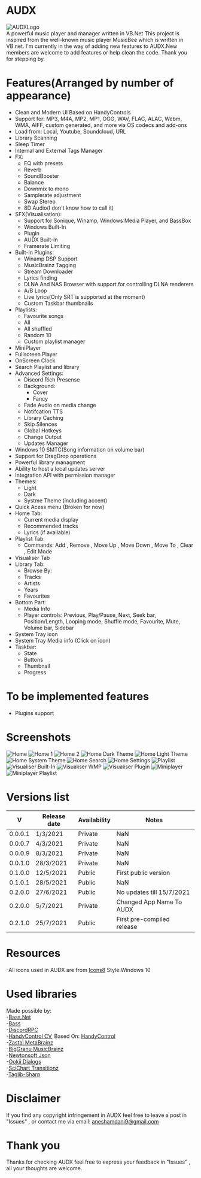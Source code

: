 # AUDX
![AUDXLogo](https://user-images.githubusercontent.com/38377619/124486958-6ac0cb80-ddae-11eb-96c9-501397876b6a.png)<br>
A powerful music player and manager written in VB.Net
This project is inspired from the well-known music player MusicBee which is written in VB.net. I'm currently in the way of adding new features to AUDX.New members are welcome to add features or help clean the code.
Thank you for stepping by.
# Features(Arranged by number of appearance) 
 - Clean and Modern UI Based on HandyControls
 - Support for: MP3, M4A, MP2, MP1, OGG, WAV, FLAC, ALAC, Webm, WMA, AIFF, custom generated, and more via OS codecs and add-ons<br>
 - Load from: Local, Youtube, Soundcloud, URL
 - Library Scanning
 - Sleep Timer
 - Internal and External Tags Manager
 - FX:
   -  EQ with presets
   -  Reverb
   -  SoundBooster
   -  Balance
   -  Downmix to mono
   -  Samplerate adjustment
   -  Swap Stereo
   -  8D Audio(I don't know how to call it)
 - SFX(Visualisation):
   - Support for Sonique, Winamp, Windows Media Player, and BassBox
   - Windows Built-In
   - Plugin
   - AUDX Built-In
   - Framerate Limiting
 - Built-In Plugins:
   - Winamp DSP Support
   - MusicBrainz Tagging
   - Stream Downloader
   - Lyrics finding
   - DLNA And NAS Browser with support for controlling DLNA renderers
   - A/B Loop
   - Live lyrics(Only SRT is supported at the moment)   
   - Custom Taskbar thumbnails
 - Playlists:
   - Favourite songs
   - All
   - All shuffled
   - Random 10
   - Custom playlist manager
 - MiniPlayer
 - Fullscreen Player
 - OnScreen Clock
 - Search Playlist and library
 - Advanced Settings:
   - Discord Rich Presense
   - Background:
     - Cover
     - Fancy
   - Fade Audio on media change
   - Notifcation TTS
   - Library Caching
   - Skip Silences
   - Global Hotkeys
   - Change Output
   - Updates Manager
 - Windows 10 SMTC(Song information on volume bar)
 - Support for DragDrop operations
 - Powerful library managment
 - Ability to host a local updates server
 - Integration API with permission manager
 - Themes:
   - Light
   - Dark
   - Systme Theme (including accent)
 - Quick Acess menu (Broken for now)
 - Home Tab:
   - Current media display
   - Recommended tracks
   - Lyrics (if available)
 - Playlist Tab:
   - Commands: Add , Remove , Move Up , Move Down , Move To , Clear , Edit Mode
 - Visualiser Tab
 - Library Tab:
   - Browse By:
   - Tracks
   - Artists
   - Years
   - Favourites  
 - Bottom Part:
   - Media Info
   - Player controls: Previous, Play/Pause, Next, Seek bar, Position/Length, Looping mode, Shuffle mode, Favourite, Mute, Volume bar, Sidebar
 - System Tray icon
 - System Tray Media info (Click on icon)
 - Taskbar:
   - State
   - Buttons
   - Thumbnail
   - Progress
# To be implemented features
 - Plugins support<br>    
# Screenshots
![Home](https://user-images.githubusercontent.com/38377619/119999378-fa19d880-bfd1-11eb-90cf-892ba8ee0a48.png)
![Home 1](/Extras/Screenshots/HM_1.png)
![Home 2](/Extras/Screenshots/HM_2.png) 
![Home Dark Theme](/Extras/Screenshots/HM_DTH_1.png)
![Home Light Theme](/Extras/Screenshots/HM_LTH_1.png)
![Home System Theme](/Extras/Screenshots/HM_STH_1.png)
![Home Search](/Extras/Screenshots/HM_SR_1.png)
![Home Settings](/Extras/Screenshots/HM_ST_1.png)
![Playlist](/Extras/Screenshots/PL_1.png)
![Visualiser Built-In](/Extras/Screenshots/VIS_1.png)
![Visualiser WMP](/Extras/Screenshots/VIS_2WMP.png)
![Visualiser Plugin](/Extras/Screenshots/VIS_3PLUG.gif)
![Miniplayer](/Extras/Screenshots/MP_1.png)
![Miniplayer Playlist](/Extras/Screenshots/MP_PL.png)
# Versions list
V         | Release date | Availability | Notes
----------|--------------|--------------|-------
0.0.0.1|1/3/2021|Private|NaN
0.0.0.7|4/3/2021|Private|NaN
0.0.0.9|8/3/2021|Private|NaN
0.0.1.0|28/3/2021|Private|NaN
0.1.0.0|12/5/2021|Public|First public version
0.1.0.1|28/5/2021|Public|NaN
0.2.0.0|27/6/2021|Public|No updates till 15/7/2021
0.2.0.0|5/7/2021|Private|Changed App Name To AUDX
0.2.1.0|25/7/2021|Public|First pre-compiled release
# Resources
-All icons used in AUDX are from [Icons8](https://icons8.com) Style:Windows 10<br>
# Used libraries
Made possible by:<br>
-[Bass.Net](http://bass.radio42.com/)<br>
-[Bass](https://www.un4seen.com/)<br>
-[DiscordRPC](https://github.com/Lachee/discord-rpc-csharp)<br>
-[HandyControl CV](https://github.com/ghost1372/HandyControls), Based On: [HandyControl](https://github.com/HandyOrg/HandyControl)<br>
-[Zastai MetaBrainz](https://github.com/Zastai/MetaBrainz.MusicBrainz)<br>
-[BigGranu MusicBrainz](https://github.com/BigGranu/MusicBrainz)<br>
-[Newtonsoft Json](https://github.com/JamesNK/Newtonsoft.Json)<br>
-[Ookii Dialogs](https://github.com/ookii-dialogs/ookii-dialogs-wpf)<br>
-[SciChart Transitionz](https://github.com/ABTSoftware/SciChart.Wpf.UI/wiki/Transitionz-Library)<br>
-[Taglib-Sharp](https://github.com/mono/taglib-sharp)<br>
# Disclaimer
If you find any copyright infringement  in AUDX feel free to leave a post in "Issues" , or contact me via email: aneshamdani9@gmail.com<br>
# Thank you
Thanks for checking AUDX feel free to express your feedback in "Issues" , all your thoughts are welcome.
